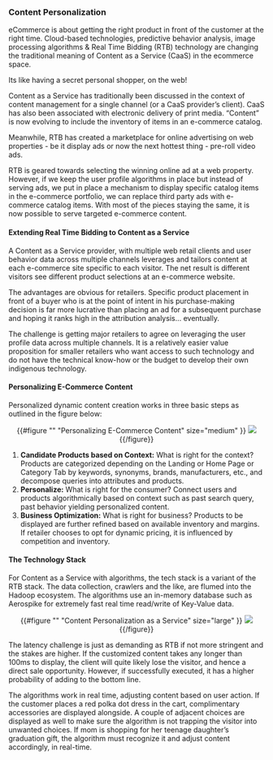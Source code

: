 ### Content Personalization

eCommerce is about getting the right product in front of the customer at the right time. Cloud-based technologies, predictive behavior analysis, image processing algorithms & Real Time Bidding (RTB) technology are changing the traditional meaning of Content as a Service (CaaS) in the ecommerce space.

Its like having a secret personal shopper, on the web!

Content as a Service has traditionally been discussed in the context of content management for a single channel (or a CaaS provider’s client). CaaS has also been associated with electronic delivery of print media. “Content” is now evolving to include the inventory of items in an e-commerce catalog.

Meanwhile, RTB has created a marketplace for online advertising on web properties - be it display ads or now the next hottest thing - pre-roll video ads.

RTB is geared towards selecting the winning online ad at a web property. However, if we keep the user profile algorithms in place but instead of serving ads, we put in place a mechanism to display specific catalog items in the e-commerce portfolio, we can replace third party ads with e-commerce catalog items. With most of the pieces staying the same, it is now possible to serve targeted e-commerce content.

#### Extending Real Time Bidding to Content as a Service
A Content as a Service provider, with multiple web retail clients and user behavior data across multiple channels leverages and tailors content at each e-commerce site specific to each visitor. The net result is different visitors see different product selections at an e-commerce website.

The advantages are obvious for retailers. Specific product placement in front of a buyer who is at the point of intent in his purchase-making decision is far more lucrative than placing an ad for a subsequent purchase and hoping it ranks high in the attribution analysis… eventually. 

The challenge is getting major retailers to agree on leveraging the user profile data across multiple channels. It is a relatively easier value proposition for smaller retailers who want access to such technology and do not have the technical know-how or the budget to develop their own indigenous technology.

#### Personalizing E-Commerce Content 
Personalized dynamic content creation works in three basic steps as outlined in the figure below: 


<center>
{{#figure "" "Personalizing E-Commerce Content" size="medium" }}
<img src="/docs/connectors/assets/images/PersonalizingContent.png" >
{{/figure}}
</center>

1. **Candidate Products based on Context:** What is right for the context? Products are categorized depending on the Landing or Home Page or Category Tab by keywords, synonyms, brands, manufacturers, etc., and decompose queries into attributes and products. 
2. **Personalize:** What is right for the consumer? Connect users and products algorithmically based on context such as past search query, past behavior yielding personalized content.
3. **Business Optimization:** What is right for business? Products to be displayed are further refined based on available inventory and margins. If retailer chooses to opt for dynamic pricing, it is influenced by competition and inventory.

#### The Technology Stack
For Content as a Service with algorithms, the tech stack is a variant of the RTB stack. The data collection, crawlers and the like, are flumed into the Hadoop ecosystem. The algorithms use an in-memory database such as Aerospike for extremely fast real time read/write of Key-Value data. 


<center>
{{#figure "" "Content Personalization as a Service" size="large" }}
<img src="/docs/connectors/assets/images/ContentPersonalizationAAS.png" >
{{/figure}}
</center>


The latency challenge is just as demanding as RTB if not more stringent and the stakes are higher. If the customized content takes any longer than 100ms to display, the client will quite likely lose the visitor, and hence a direct sale opportunity. However, if successfully executed, it has a higher probability of adding to the bottom line.

The algorithms work in real time, adjusting content based on user action. If the customer places a red polka dot dress in the cart, complimentary accessories are displayed alongside. A couple of adjacent choices are displayed as well to make sure the algorithm is not trapping the visitor into unwanted choices. If mom is shopping for her teenage daughter’s graduation gift, the algorithm must recognize it and adjust content accordingly, in real-time. 

